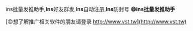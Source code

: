 ins批量发推助手,**Ins**好友群发,**Ins**自动注册,**Ins**防封号
**😄ins批量发推助手**

[😍想了解推广相关软件的朋友请登录 http://www.vst.tw](http://www.vst.tw)



